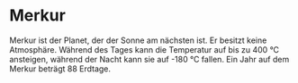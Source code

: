 # Merkur

Merkur ist der Planet, der der Sonne am nächsten ist. Er besitzt keine
Atmosphäre. Während des Tages kann die Temperatur auf bis zu 400 °C ansteigen,
während der Nacht kann sie auf -180 °C fallen. Ein Jahr auf dem Merkur beträgt
88 Erdtage.

